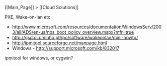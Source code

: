 [[Main_Page]] > [[Cloud Solutions]]


PXE, Wake-on-lan etc.

* http://www.microsoft.com/resources/documentation/WindowsServ/2003/all/ADS/en-us/nbs_boot_policy_overview.mspx?mfr=true
* http://gsd.di.uminho.pt/jpo/software/wakeonlan/mini-howto/
* http://ipmitool.sourceforge.net/manpage.html
* Windows - http://support.microsoft.com/kb/832017


ipmitool for windows, or cygwin?
